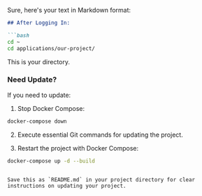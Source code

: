Sure, here's your text in Markdown format:

```markdown
## After Logging In:

```bash
cd ~
cd applications/our-project/
```

This is your directory.

### Need Update?

If you need to update:

1. Stop Docker Compose:
```bash
docker-compose down
```

2. Execute essential Git commands for updating the project.

3. Restart the project with Docker Compose:
```bash
docker-compose up -d --build
```

```

Save this as `README.md` in your project directory for clear instructions on updating your project.


